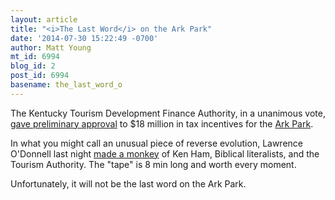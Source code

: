 ```yaml
---
layout: article
title: "<i>The Last Word</i> on the Ark Park"
date: '2014-07-30 15:22:49 -0700'
author: Matt Young
mt_id: 6994
blog_id: 2
post_id: 6994
basename: the_last_word_o
---
```

The Kentucky Tourism Development Finance Authority, in a unanimous vote, [gave preliminary approval](http://www.kentucky.com/2014/07/29/3356998/noahs-ark-theme-park-gets-preliminary.html) to $18 million in tax incentives for the [Ark Park](http://pandasthumb.org/archives/2014/05/ark-park-to-break.html).

In what you might call an unusual piece of reverse evolution, Lawrence O'Donnell last night [made a monkey](http://www.msnbc.com/the-last-word-with-lawrence-odonnell/watch/rewrite--noah-s-ark-park-313463875937) of Ken Ham, Biblical literalists, and the Tourism Authority. The "tape" is 8 min long and worth every moment.

Unfortunately, it will not be the last word on the Ark Park.
